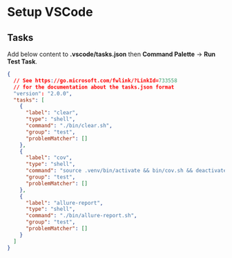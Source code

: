 # Setup VSCode

## Tasks

Add below content to **.vscode/tasks.json** then **Command Palette** -> **Run Test Task**.

```json title='.vscode/tasks.json'
{
  // See https://go.microsoft.com/fwlink/?LinkId=733558
  // for the documentation about the tasks.json format
  "version": "2.0.0",
  "tasks": [
    {
      "label": "clear",
      "type": "shell",
      "command": "./bin/clear.sh",
      "group": "test",
      "problemMatcher": []
    },
    {
      "label": "cov",
      "type": "shell",
      "command": "source .venv/bin/activate && bin/cov.sh && deactivate",
      "group": "test",
      "problemMatcher": []
    },
    {
      "label": "allure-report",
      "type": "shell",
      "command": "./bin/allure-report.sh",
      "group": "test",
      "problemMatcher": []
    }
  ]
}
```
